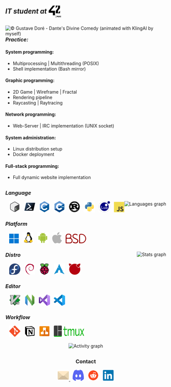<h2><em><strong>IT student at <img align="center"src="asset/42paris.svg" width="40" height="40" ></em></strong></h2>
<div>
  <img align="right" src="asset/gustavedore.gif" title="© Gustave Doré - Dante's Divine Comedy (animated with KlingAI by myself)" alt="© Gustave Doré - Dante's Divine Comedy (animated with KlingAI by myself)">
  <div>
    <h3 align="left"><em><strong>Practice:</em></strong></h3>
    <h4><strong>System programming:</strong></h4>
    <ul>
      <li>Multiprocessing | Multithreading (POSIX)</li>
      <li>Shell implementation (Bash mirror)</li>
    </ul>
    <h4><strong>Graphic programming:</strong></h4>
    <ul>
      <li>2D Game | Wireframe | Fractal</li>
      <li>Rendering pipeline</li>
      <li>Raycasting | Raytracing</li>
    </ul>
    <h4><strong>Network programming:</strong></h4>
    <ul>
      <li>Web-Server | IRC implementation (UNIX socket)</li>
    </ul>
    <h4><strong>System administration:</strong></h4>
    <ul>
      <li>Linux distribution setup</li>
      <li>Docker deployment</li>
    </ul>
    <h4><strong>Full-stack programming:</strong></h4>
    <ul>
      <li>Full dynamic website implementation</li>
    </ul>
    <h2></h2>
  </div>
</div>
  <div>
    <h3><em><strong>Language</strong></em></h3>
    &nbsp;&nbsp;
    <img src="asset/language/icons8-bash.svg" title="Bash" alt="Bash" height="35">
    &nbsp;
    <img src="asset/language/powershell-original.svg" title="Powershell" alt="Powershell" height="35">
    &nbsp;
    <img src="asset/language/c-original.svg" title="C" alt="C" height="35">
    &nbsp;
    <img src="asset/language/cplusplus-original.svg" title="C++" alt="C++" height="35">
    &nbsp;
    <img src="asset/language/rust-original.svg" title="Rust" alt="Rust" height="35">
    &nbsp;
    <img src="asset/language/python-original.svg" title="Python" alt="Python" height="35">
    &nbsp;
    <img src="asset/language/lua-original.svg" title="Lua" alt="Lua" height="35">
    &nbsp;
    <img src="asset/language/javascript-original.svg" title="Javascript" alt="Javascript" height="33">
    <img align="right" src="https://github-readme-stats.vercel.app/api/top-langs?username=algadea&locale=en&hide_title=true&layout=compact&card_width=320&langs_count=5&theme=tokyonight&hide_border=true&order=2&custom_title=Languages" height="105" title="Languages graph" alt="Languages graph"/>
    <!-- <h3><em><strong>Framework</strong></em></h3>
    &nbsp;&nbsp;
    <img src="asset/framework/nodejs-original.svg" title="Nodejs" alt="Nodejs" height="35">
    &nbsp;&nbsp;
    <img src="asset/framework/django-logo.svg" title="Django" alt="Django" height="35">
    <h3><em><strong>API</strong></em></h3>
    &nbsp;&nbsp;
    <img src="asset/api/opengl-logo.svg.png" title="OpenGL" alt="OpenGL" height="35">
    &nbsp;
    <img src="asset/api/sdl-logo.svg.png" title="Django" alt="Django" height="30"> -->
    <h3><em><strong>Platform</strong></em></h3>
    &nbsp;&nbsp;
    <img src="asset/platform/windows11-original.svg" title="Windows" alt="Windows" height="30">
    &nbsp;
    <img src="asset/platform/linux-original.svg" title="Linux" alt="Linux" height="35">
    &nbsp;
    <img src="asset/platform/android-original.svg" title="Android" alt="Android" height="35">
    &nbsp;
    <img src="asset/platform/apple-logo.svg" title="Apple" alt="Apple" height="35">
    &nbsp;
    <img src="asset/platform/bsd-logo.svg.png" title="BSD" alt="BSD" height="30">
  </div>
  <div>
    <img align="right" src="https://github-readme-stats.vercel.app/api?username=algadea&hide_title=true&hide_rank=true&show_icons=true&include_all_commits=true&count_private=true&disable_animations=false&theme=tokyonight&locale=en&hide_border=true&order=1" height="170" title="Stats graph" alt="Stats graph"/>
    <h3><em><strong>Distro</strong></em></h3>
    &nbsp;&nbsp;
    <img src="asset/distro/fedora-original.svg" title="Fedora" alt="Fedora" height="35">
    &nbsp;
    <img src="asset/distro/debian-original.svg" title="Debian" alt="Debian" height="35">
    &nbsp;
    <img src="asset/distro/raspberrypi-original.svg" title="Raspbian" alt="Raspbian" height="35">
    &nbsp;
    <img src="asset/distro/archlinux-original.svg" title="Arch" alt="Arch" height="35">
    &nbsp;
    <img src="asset/distro/freebsd-logo.png" title="FreeBSD" alt="FreeBSD" height="35">
  </div>
  <div>
    <h3><em><strong>Editor</em></strong></h3>
    &nbsp;&nbsp;
    <img src="asset/editor/vim-original.svg" title="Vim" alt="Vim" height="35">
    &nbsp;
    <img src="asset/editor/neovim-original.svg" title="Neovim" alt="Neovim" height="35">
    &nbsp;
    <img src="asset/editor/visualstudio-original.svg" title="VisualStudio" alt="VisualStudio" height="35">
    &nbsp;
    <img src="asset/editor/vscode-original.svg" title="Vscode" alt="Vscode" height="35">
  </div>
  <div>
    <h3><em><strong>Workflow</strong></em></h3>
    &nbsp;&nbsp;
    <img src="asset/workflow/git-original.svg" title="Git" alt="Git" height="35">
    &nbsp;
    <img src="asset/workflow/notion-original.svg" title="Notion" alt="Notion" height="35">
    &nbsp;
    <img src="asset/workflow/drawio-svgrepo-com.svg" title="Drawio" alt="Drawio" height="35">
    &nbsp;
    <img src="asset/workflow/tmux-logo.svg" title="Tmux" alt="Tmux" width="95" height="35">
  </div>
<br>
<div align="center">
  <img src="https://github-readme-activity-graph.vercel.app/graph?username=algadea&radius=16&theme=tokyo-night&area=true&order=5&hide_border=true&hide_title=true" height="300" title="Activity graph" alt="Activity graph"/>
</div>
<h2></h2>
<h3 align="center"><strong>Contact</strong></h3>
<div align="center">
    <a href="mailto:algadea@student.42.fr" target="_blank">
      <img src="asset/contact/email-svgrepo-com.svg" title="algadea@student.42.fr" alt="algadea@student.42.fr" width="35" height="35">
    </a>
    &nbsp;
    <img src="asset/contact/discord-mark-blue.svg" title="anska_" alt="Discord: anska_" width="35" height="35">
    &nbsp;
    <img src="asset/contact/reddit-svgrepo-com.svg" width="35" height="35">
    &nbsp;
    <a href="https://www.linkedin.com/in/alexandre-gadea/">
      <img src="asset/contact/linkedin-original.svg" title="https://www.linkedin.com/in/alexandre-gadea/" alt="LinkedIn: https://www.linkedin.com/in/alexandre-gadea/"  width="35" height="35">
    </a>
</div>
